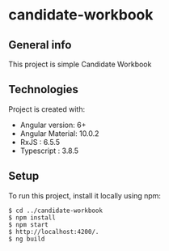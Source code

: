 # candidate-workbook
## General info
This project is simple Candidate Workbook
	
## Technologies
Project is created with:
* Angular version: 6+
* Angular Material: 10.0.2
* RxJS : 6.5.5
* Typescript : 3.8.5
	
## Setup
To run this project, install it locally using npm:

```
$ cd ../candidate-workbook
$ npm install
$ npm start
$ http://localhost:4200/. 
$ ng build 
